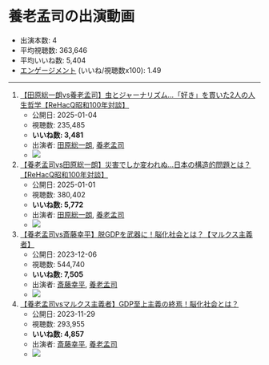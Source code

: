 # 養老孟司の出演動画

- 出演本数: 4
- 平均視聴数: 363,646
- 平均いいね数: 5,404
- [エンゲージメント](/rehacq_fan/engagement) (いいね/視聴数x100): 1.49


----

1.  [【田原総一朗vs養老孟司】虫とジャーナリズム…「好き」を貫いた2人の人生哲学【ReHacQ昭和100年対談】](/rehacq_fan/ids/k3AOtxFw9BE "wikilink")
    -   公開日: 2025-01-04
    -   視聴数: 235,485
    -   **いいね数: 3,481**
    -   出演者: [田原総一朗](/rehacq_fan/people/田原総一朗 "wikilink"), [養老孟司](/rehacq_fan/people/養老孟司 "wikilink")
    - [![](https://img.youtube.com/vi/k3AOtxFw9BE/hqdefault.jpg)](https://www.youtube.com/watch?v=k3AOtxFw9BE)
1.  [【養老孟司vs田原総一朗】災害でしか変われぬ…日本の構造的問題とは？【ReHacQ昭和100年対談】](/rehacq_fan/ids/zhJYomXARsU "wikilink")
    -   公開日: 2025-01-01
    -   視聴数: 380,402
    -   **いいね数: 5,772**
    -   出演者: [田原総一朗](/rehacq_fan/people/田原総一朗 "wikilink"), [養老孟司](/rehacq_fan/people/養老孟司 "wikilink")
    - [![](https://img.youtube.com/vi/zhJYomXARsU/hqdefault.jpg)](https://www.youtube.com/watch?v=zhJYomXARsU)
1.  [【養老孟司vs斎藤幸平】脱GDPを武器に！脳化社会とは？【マルクス主義者】](/rehacq_fan/ids/2T6YJh_P5NU "wikilink")
    -   公開日: 2023-12-06
    -   視聴数: 544,740
    -   **いいね数: 7,505**
    -   出演者: [斎藤幸平](/rehacq_fan/people/斎藤幸平 "wikilink"), [養老孟司](/rehacq_fan/people/養老孟司 "wikilink")
    - [![](https://img.youtube.com/vi/2T6YJh_P5NU/hqdefault.jpg)](https://www.youtube.com/watch?v=2T6YJh_P5NU)
1.  [【養老孟司vsマルクス主義者】GDP至上主義の終焉！脳化社会とは？](/rehacq_fan/ids/MydaJAtKsZk "wikilink")
    -   公開日: 2023-11-29
    -   視聴数: 293,955
    -   **いいね数: 4,857**
    -   出演者: [斎藤幸平](/rehacq_fan/people/斎藤幸平 "wikilink"), [養老孟司](/rehacq_fan/people/養老孟司 "wikilink")
    - [![](https://img.youtube.com/vi/MydaJAtKsZk/hqdefault.jpg)](https://www.youtube.com/watch?v=MydaJAtKsZk)
